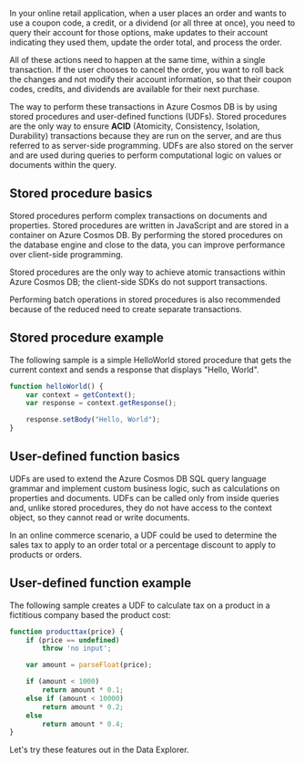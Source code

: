 In your online retail application, when a user places an order and wants to use a coupon code, a credit, or a dividend (or all three at once), you need to query their account for those options, make updates to their account indicating they used them, update the order total, and process the order.

All of these actions need to happen at the same time, within a single transaction. If the user chooses to cancel the order, you want to roll back the changes and not modify their account information, so that their coupon codes, credits, and dividends are available for their next purchase.

The way to perform these transactions in Azure Cosmos DB is by using stored procedures and user-defined functions (UDFs). Stored procedures are the only way to ensure **ACID** (Atomicity, Consistency, Isolation, Durability) transactions because they are run on the server, and are thus referred to as server-side programming. UDFs are also stored on the server and are used during queries to perform computational logic on values or documents within the query.

## Stored procedure basics

Stored procedures perform complex transactions on documents and properties. Stored procedures are written in JavaScript and are stored in a container on Azure Cosmos DB. By performing the stored procedures on the database engine and close to the data, you can improve performance over client-side programming.

Stored procedures are the only way to achieve atomic transactions within Azure Cosmos DB; the client-side SDKs do not support transactions.

Performing batch operations in stored procedures is also recommended because of the reduced need to create separate transactions.

## Stored procedure example

The following sample is a simple HelloWorld stored procedure that gets the current context and sends a response that displays "Hello, World".

```javascript
function helloWorld() {
    var context = getContext();
    var response = context.getResponse();

    response.setBody("Hello, World");
}
```

## User-defined function basics

UDFs are used to extend the Azure Cosmos DB SQL query language grammar and implement custom business logic, such as calculations on properties and documents. UDFs can be called only from inside queries and, unlike stored procedures, they do not have access to the context object, so they cannot read or write documents.

In an online commerce scenario, a UDF could be used to determine the sales tax to apply to an order total or a percentage discount to apply to products or orders.

## User-defined function example

The following sample creates a UDF to calculate tax on a product in a fictitious company based the product cost:

```javascript
function producttax(price) {
    if (price == undefined) 
        throw 'no input';

    var amount = parseFloat(price);

    if (amount < 1000) 
        return amount * 0.1;
    else if (amount < 10000) 
        return amount * 0.2;
    else
        return amount * 0.4;
}
```

Let's try these features out in the Data Explorer.